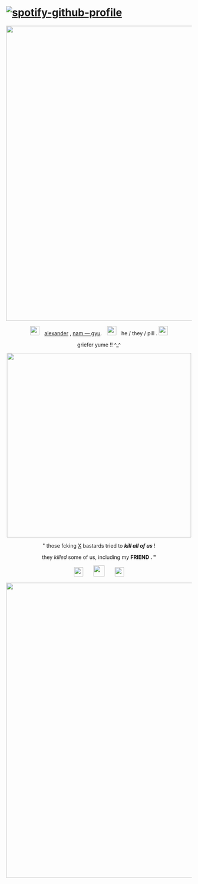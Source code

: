 # [![spotify-github-profile](https://spotify-github-profile.kittinanx.com/api/view?uid=3126fmw2f6cuhyykbxzkfgyn7ize&cover_image=true&theme=novatorem&show_offline=true&background_color=121212&interchange=false&bar_color=53b14f&bar_color_cover=true)](https://github.com/kittinan/spotify-github-profile)
<p align="center"> <img src= "https://github.com/user-attachments/assets/c4a88ada-3670-4327-ba33-b0e7014eafe8" width="800"> </p>
<p align="center"> <img src= "https://github.com/user-attachments/assets/434dc15d-787c-43e4-a54e-16a2cadfbd20" width="25"> <ins>alexander</ins> , <ins>nam — gyu</ins>. <img src= "https://github.com/user-attachments/assets/639ae10e-9606-4d48-b9df-a2bd8c986ed6" width="25"> he / they / pill . <img src= "https://github.com/user-attachments/assets/8a86beee-f4a9-466f-bc48-ae33fa2261bb" width="25"> </p>
<p align="center"> griefer yume !! ^_^</p> 
<p align="center"> <img src= "https://github.com/user-attachments/assets/62441b33-ace6-45ad-ba99-8de891314cd3" width="500"> </p>
<p align="center"> " those fcking <ins>X</ins> bastards tried to <em><strong>kill all of us</strong></em> !</p>

<p align="center"> they <em>killed</em> some of us, including my <strong>FRIEND<strong/> . " </p>
<p align="center"> <img src= "https://github.com/user-attachments/assets/6f9423eb-6657-4c2c-b23b-bb7b9168b1ef" width="25">  <img src= "https://github.com/user-attachments/assets/013b127b-b537-46db-b93e-3e3abcd4619c" width="30">  <img src= "https://github.com/user-attachments/assets/45c950ad-e466-4f6b-9051-f5f33cf7a730" width="25"> </p>
<p align="center"> <img src="https://github.com/user-attachments/assets/14d1570f-3bee-41ec-808f-b737c3c64322" width=800></p>
